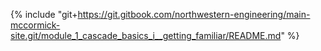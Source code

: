 {% include "git+https://git.gitbook.com/northwestern-engineering/main-mccormick-site.git/module_1_cascade_basics_i__getting_familiar/README.md" %}
